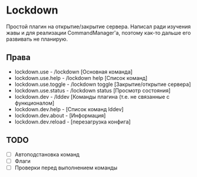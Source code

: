 # Lockdown
Простой плагин на открытие/закрытие сервера. Написал ради изучения жавы и для реализации CommandManager'а, поэтому как-то дальше его развивать не планирую.

## Права
- lockdown.use - /lockdown [Основная команда]
- lockdown.use.help - /lockdown help [Список команд]
- lockdown.use.toggle - /lockdown toggle [Закрытие/открытие сервера]
- lockdown.use.status - /lockdown status [Просмотр состояния]
- lockdown.dev - /lddev [Команды плагина (т.е. не связанные с функционалом]
- lockdown.dev.help - [Список команд lddev]
- lockdown.dev.about - [Информация]
- lockdown.dev.reload - [перезагрузка конфига]

## TODO
- [ ] Автоподстановка команд
- [ ] Флаги
- [ ] Проверки перед выполнением команды

